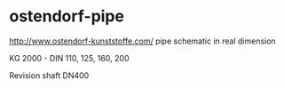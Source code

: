 # ostendorf-pipe
http://www.ostendorf-kunststoffe.com/ pipe schematic in real dimension

KG 2000 - DIN 110, 125, 160, 200

Revision shaft DN400
